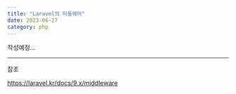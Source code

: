 ```yaml
---
title: "Laravel의 미들웨어"
date: 2023-06-27
category: php
---
```


작성예정...

---

참조

https://laravel.kr/docs/9.x/middleware
